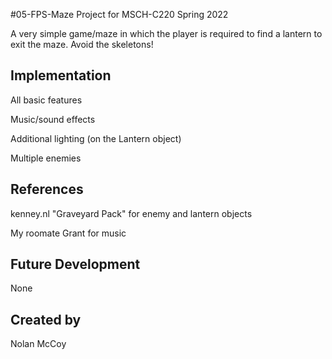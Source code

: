 #05-FPS-Maze
Project for MSCH-C220 Spring 2022

A very simple game/maze in which the player is required to find a lantern to exit the maze. Avoid the skeletons!

## Implementation
All basic features

Music/sound effects

Additional lighting (on the Lantern object)

Multiple enemies


## References
kenney.nl "Graveyard Pack" for enemy and lantern objects

My roomate Grant for music 


## Future Development
None

## Created by
Nolan McCoy
